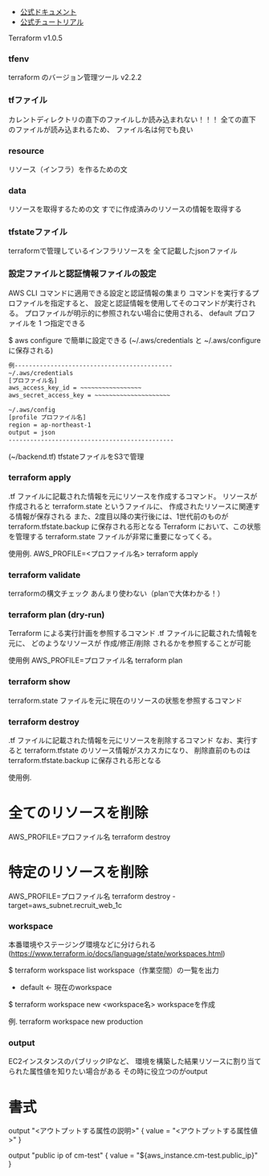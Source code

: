 - [公式ドキュメント](https://registry.terraform.io/)
- [公式チュートリアル](https://learn.hashicorp.com/)

Terraform v1.0.5

### tfenv
terraform のバージョン管理ツール
v2.2.2

### tfファイル
カレントディレクトリの直下のファイルしか読み込まれない！！！
全ての直下のファイルが読み込まれるため、
ファイル名は何でも良い

### resource
リソース（インフラ）を作るための文

### data
リソースを取得するための文
すでに作成済みのリソースの情報を取得する

### tfstateファイル
terraformで管理しているインフラリソースを
全て記載したjsonファイル

### 設定ファイルと認証情報ファイルの設定
AWS CLI コマンドに適用できる設定と認証情報の集まり
コマンドを実行するプロファイルを指定すると、
設定と認証情報を使用してそのコマンドが実行される。
プロファイルが明示的に参照されない場合に使用される、
default プロファイルを 1 つ指定できる

$ aws configure で簡単に設定できる 
(~/.aws/credentials と ~/.aws/configure に保存される)

```bash
例--------------------------------------------
~/.aws/credentials
[プロファイル名]
aws_access_key_id = ~~~~~~~~~~~~~~~~~
aws_secret_access_key = ~~~~~~~~~~~~~~~~~~~~~

~/.aws/config
[profile プロファイル名]
region = ap-northeast-1
output = json
----------------------------------------------
```

(~/backend.tf)
tfstateファイルをS3で管理

### terraform apply
.tf ファイルに記載された情報を元にリソースを作成するコマンド。
リソースが作成されると terraform.state というファイルに、
作成されたリソースに関連する情報が保存される
また、2度目以降の実行後には、1世代前のものが terraform.tfstate.backup に保存される形となる
Terraform において、この状態を管理する terraform.state ファイルが非常に重要になってくる。

使用例.
AWS_PROFILE=<プロファイル名> terraform apply


### terraform validate
terraformの構文チェック
あんまり使わない（planで大体わかる！）


### terraform plan (dry-run)
Terraform による実行計画を参照するコマンド
.tf ファイルに記載された情報を元に、
どのようなリソースが 作成/修正/削除 されるかを参照することが可能

使用例
AWS_PROFILE=プロファイル名 terraform plan


### terraform show
terraform.state ファイルを元に現在のリソースの状態を参照するコマンド


### terraform destroy
.tf ファイルに記載された情報を元にリソースを削除するコマンド
なお、実行すると terraform.tfstate のリソース情報がスカスカになり、
削除直前のものは terraform.tfstate.backup に保存される形となる

使用例.
# 全てのリソースを削除
AWS_PROFILE=プロファイル名 terraform destroy
# 特定のリソースを削除
AWS_PROFILE=プロファイル名 terraform destroy -target=aws_subnet.recruit_web_1c


### workspace
本番環境やステージング環境などに分けられる
(https://www.terraform.io/docs/language/state/workspaces.html)

$ terraform workspace list
workspace（作業空間）の一覧を出力
* default <- 現在のworkspace


$ terraform workspace new <workspace名>
workspaceを作成

例.
terraform workspace new production


### output

EC2インスタンスのパブリックIPなど、
環境を構築した結果リソースに割り当てられた属性値を知りたい場合がある
その時に役立つのがoutput


# 書式
output "<アウトプットする属性の説明>" {
  value = "<アウトプットする属性値>"
}

output "public ip of cm-test" {
  value = "${aws_instance.cm-test.public_ip}"
}